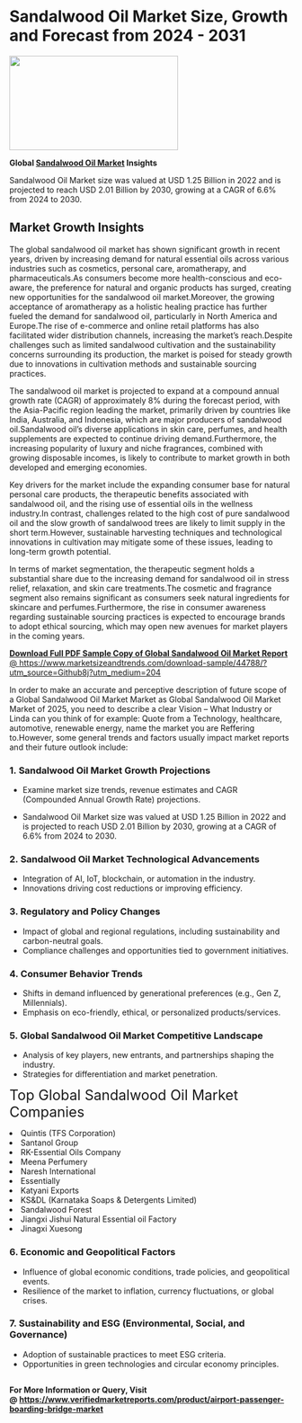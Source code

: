 <H1>Sandalwood Oil Market Size, Growth and Forecast from 2024 - 2031</H1><img class="aligncenter size-medium wp-image-584254" src="https://thirdeyenews.in/wp-content/uploads/2024/09/Global-Market-Research-300x168.jpeg" alt="" width="300" height="168" /><p><strong>Global&nbsp;<a href="https://www.marketsizeandtrends.com/download-sample/44788/?utm_source=Github8j?utm_medium=204">Sandalwood Oil Market</a> Insights</strong></p><p>Sandalwood Oil Market size was valued at USD 1.25 Billion in 2022 and is projected to reach USD 2.01 Billion by 2030, growing at a CAGR of 6.6% from 2024 to 2030.</p><p><h2>Market Growth Insights</h2> <p>The global sandalwood oil market has shown significant growth in recent years, driven by increasing demand for natural essential oils across various industries such as cosmetics, personal care, aromatherapy, and pharmaceuticals.As consumers become more health-conscious and eco-aware, the preference for natural and organic products has surged, creating new opportunities for the sandalwood oil market.Moreover, the growing acceptance of aromatherapy as a holistic healing practice has further fueled the demand for sandalwood oil, particularly in North America and Europe.The rise of e-commerce and online retail platforms has also facilitated wider distribution channels, increasing the market’s reach.Despite challenges such as limited sandalwood cultivation and the sustainability concerns surrounding its production, the market is poised for steady growth due to innovations in cultivation methods and sustainable sourcing practices.</p> <p><a href="#"></a></p> <p>The sandalwood oil market is projected to expand at a compound annual growth rate (CAGR) of approximately 8% during the forecast period, with the Asia-Pacific region leading the market, primarily driven by countries like India, Australia, and Indonesia, which are major producers of sandalwood oil.Sandalwood oil’s diverse applications in skin care, perfumes, and health supplements are expected to continue driving demand.Furthermore, the increasing popularity of luxury and niche fragrances, combined with growing disposable incomes, is likely to contribute to market growth in both developed and emerging economies.</p> <p>Key drivers for the market include the expanding consumer base for natural personal care products, the therapeutic benefits associated with sandalwood oil, and the rising use of essential oils in the wellness industry.In contrast, challenges related to the high cost of pure sandalwood oil and the slow growth of sandalwood trees are likely to limit supply in the short term.However, sustainable harvesting techniques and technological innovations in cultivation may mitigate some of these issues, leading to long-term growth potential.</p> <p>In terms of market segmentation, the therapeutic segment holds a substantial share due to the increasing demand for sandalwood oil in stress relief, relaxation, and skin care treatments.The cosmetic and fragrance segment also remains significant as consumers seek natural ingredients for skincare and perfumes.Furthermore, the rise in consumer awareness regarding sustainable sourcing practices is expected to encourage brands to adopt ethical sourcing, which may open new avenues for market players in the coming years.</p> <p><a href="#"></p><p><span class=""><strong>Download Full PDF Sample Copy of Global Sandalwood Oil Market Report</strong> @ <a href="https://www.marketsizeandtrends.com/download-sample/44788/?utm_source=Github8j?utm_medium=204" target="_blank">https://www.marketsizeandtrends.com/download-sample/44788/?utm_source=Github8j?utm_medium=204</a></span></p><p>In order to make an accurate and perceptive description of future scope of a Global&nbsp;Sandalwood Oil Market Market as Global&nbsp;Sandalwood Oil Market Market of 2025, you need to describe a clear Vision &ndash; What Industry or Linda can you think of for example: Quote from a Technology, healthcare, automotive, renewable energy, name the market you are Reffering to.However, some general trends and factors usually impact market reports and their future outlook include:</p><h3>1.&nbsp;<strong>Sandalwood Oil Market Growth Projections</strong></h3><ul><li>Examine market size trends, revenue estimates and CAGR (Compounded Annual Growth Rate) projections.</li><li><p>Sandalwood Oil Market size was valued at USD 1.25 Billion in 2022 and is projected to reach USD 2.01 Billion by 2030, growing at a CAGR of 6.6% from 2024 to 2030.</p></li></ul><h3>2.&nbsp;<strong>Sandalwood Oil Market Technological Advancements</strong></h3><ul><li>Integration of AI, IoT, blockchain, or automation in the industry.</li><li>Innovations driving cost reductions or improving efficiency.</li></ul><h3>3.&nbsp;<strong>Regulatory and Policy Changes</strong></h3><ul><li>Impact of global and regional regulations, including sustainability and carbon-neutral goals.</li><li>Compliance challenges and opportunities tied to government initiatives.</li></ul><h3>4.&nbsp;<strong>Consumer Behavior Trends</strong></h3><ul><li>Shifts in demand influenced by generational preferences (e.g., Gen Z, Millennials).</li><li>Emphasis on eco-friendly, ethical, or personalized products/services.</li></ul><h3>5.&nbsp;<strong>Global Sandalwood Oil Market Competitive Landscape</strong></h3><ul><li>Analysis of key players, new entrants, and partnerships shaping the industry.</li><li>Strategies for differentiation and market penetration.</li></ul><p data-pm-slice="1 1 []"><span style="color: inherit; font-family: inherit; font-size: 25px;">Top Global Sandalwood Oil Market Companies</span></p><div class="" data-test-id=""><p><li>Quintis (TFS Corporation)</li><li> Santanol Group</li><li> RK-Essential Oils Company</li><li> Meena Perfumery</li><li> Naresh International</li><li> Essentially</li><li> Katyani Exports</li><li> KS&DL (Karnataka Soaps & Detergents Limited)</li><li> Sandalwood Forest</li><li> Jiangxi Jishui Natural Essential oil Factory</li><li> Jinagxi Xuesong</li></p></div><h3>6.&nbsp;<strong>Economic and Geopolitical Factors</strong></h3><ul><li>Influence of global economic conditions, trade policies, and geopolitical events.</li><li>Resilience of the market to inflation, currency fluctuations, or global crises.</li></ul><h3>7.&nbsp;<strong>Sustainability and ESG (Environmental, Social, and Governance)</strong></h3><ul><li>Adoption of sustainable practices to meet ESG criteria.</li><li>Opportunities in green technologies and circular economy principles.</li></ul><h2><strong style="font-size: 14px;">For More Information or Query, Visit @&nbsp;</strong><a style="background-color: #ffffff; font-size: 14px;" href="https://www.marketsizeandtrends.com/report/sandalwood-oil-market/" target="_blank">https://www.verifiedmarketreports.com/product/airport-passenger-boarding-bridge-market</a></h2>